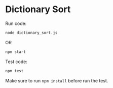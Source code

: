 # Dictionary Sort

Run code:

```sh
node dictionary_sort.js
```

OR

```sh
npm start
```

Test code:
```sh
npm test
```

Make sure to run `npm install` before run the test.
